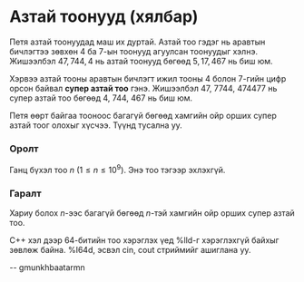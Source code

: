 Азтай тоонууд (хялбар)
======================
Петя азтай тоонуудад маш их дуртай. Азтай тоо гэдэг нь аравтын бичлэгтээ зөвхөн
$4$ ба $7$-ын тоонууд агуулсан тоонуудыг хэлнэ. Жишээлбэл $47, 744, 4$ нь азтай
тоонууд бөгөөд $5, 17, 467$ нь биш юм.

Хэрвээ азтай тооны аравтын бичлэгт ижил тооны $4$ болон $7$-гийн цифр орсон
байвал **супер азтай тоо** гэнэ. Жишээлбэл $47$, $7744$, $474477$ нь супер азтай
тоо бөгөөд $4$, $744$, $467$ нь биш юм.

Петя өөрт байгаа тооноос багагүй бөгөөд хамгийн ойр орших супер азтай тоог
олохыг хүсчээ. Түүнд тусална уу.


### Оролт
Ганц бүхэл тоо $n$ ($1 ≤ n ≤ 10^9$). Энэ тоо тэгээр эхлэхгүй.


### Гаралт
Хариу болох $n$-ээс багагүй бөгөөд $n$-тэй хамгийн ойр орших супер азтай тоо.

C++ хэл дээр 64-битийн тоо хэрэглэх үед %lld-г хэрэглэхгүй байхыг зөвлөж
байна. %I64d, эсвэл cin, cout стриймийг ашиглана уу.

-- gmunkhbaatarmn

